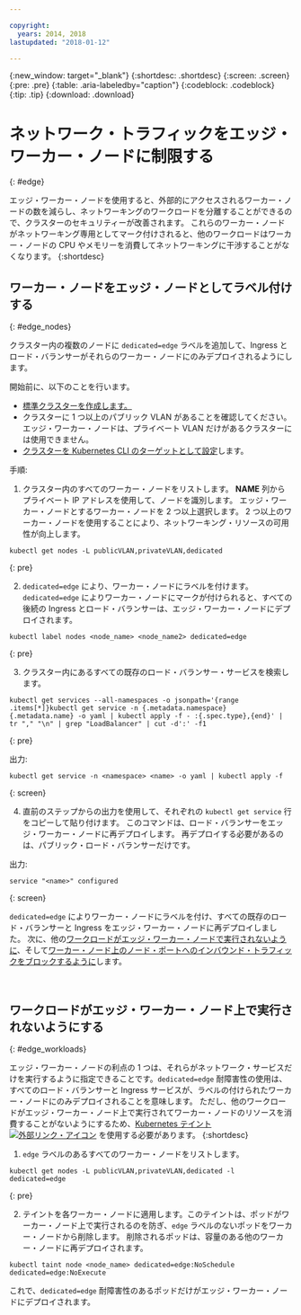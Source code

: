 ```yaml
---

copyright:
  years: 2014, 2018
lastupdated: "2018-01-12"

---
```


{:new_window: target="_blank"}
{:shortdesc: .shortdesc}
{:screen: .screen}
{:pre: .pre}
{:table: .aria-labeledby="caption"}
{:codeblock: .codeblock}
{:tip: .tip}
{:download: .download}

# ネットワーク・トラフィックをエッジ・ワーカー・ノードに制限する
{: #edge}

エッジ・ワーカー・ノードを使用すると、外部的にアクセスされるワーカー・ノードの数を減らし、ネットワーキングのワークロードを分離することができるので、クラスターのセキュリティーが改善されます。 これらのワーカー・ノードがネットワーキング専用としてマーク付けされると、他のワークロードはワーカー・ノードの CPU やメモリーを消費してネットワーキングに干渉することがなくなります。
{:shortdesc}

## ワーカー・ノードをエッジ・ノードとしてラベル付けする
{: #edge_nodes}

クラスター内の複数のノードに `dedicated=edge` ラベルを追加して、Ingress とロード・バランサーがそれらのワーカー・ノードにのみデプロイされるようにします。

開始前に、以下のことを行います。

- [標準クラスターを作成します。](cs_clusters.html#clusters_cli)
- クラスターに 1 つ以上のパブリック VLAN があることを確認してください。 エッジ・ワーカー・ノードは、プライベート VLAN だけがあるクラスターには使用できません。
- [クラスターを Kubernetes CLI のターゲットとして設定](cs_cli_install.html#cs_cli_configure)します。

手順:

1. クラスター内のすべてのワーカー・ノードをリストします。 **NAME** 列からプライベート IP アドレスを使用して、ノードを識別します。 エッジ・ワーカー・ノードとするワーカー・ノードを 2 つ以上選択します。 2 つ以上のワーカー・ノードを使用することにより、ネットワーキング・リソースの可用性が向上します。

  ```
  kubectl get nodes -L publicVLAN,privateVLAN,dedicated
  ```
  {: pre}

2. `dedicated=edge` により、ワーカー・ノードにラベルを付けます。 `dedicated=edge` によりワーカー・ノードにマークが付けられると、すべての後続の Ingress とロード・バランサーは、エッジ・ワーカー・ノードにデプロイされます。

  ```
  kubectl label nodes <node_name> <node_name2> dedicated=edge
  ```
  {: pre}

3. クラスター内にあるすべての既存のロード・バランサー・サービスを検索します。

  ```
  kubectl get services --all-namespaces -o jsonpath='{range .items[*]}kubectl get service -n {.metadata.namespace} {.metadata.name} -o yaml | kubectl apply -f - :{.spec.type},{end}' | tr "," "\n" | grep "LoadBalancer" | cut -d':' -f1
  ```
  {: pre}

  出力:

  ```
  kubectl get service -n <namespace> <name> -o yaml | kubectl apply -f
  ```
  {: screen}

4. 直前のステップからの出力を使用して、それぞれの `kubectl get service` 行をコピーして貼り付けます。 このコマンドは、ロード・バランサーをエッジ・ワーカー・ノードに再デプロイします。 再デプロイする必要があるのは、パブリック・ロード・バランサーだけです。

  出力:

  ```
  service "<name>" configured
  ```
  {: screen}

`dedicated=edge` によりワーカー・ノードにラベルを付け、すべての既存のロード・バランサーと Ingress をエッジ・ワーカー・ノードに再デプロイしました。 次に、他の[ワークロードがエッジ・ワーカー・ノードで実行されないように](#edge_workloads)、そして[ワーカー・ノード上のノード・ポートへのインバウンド・トラフィックをブロックするように](cs_network_policy.html#block_ingress)します。

<br />


## ワークロードがエッジ・ワーカー・ノード上で実行されないようにする
{: #edge_workloads}

エッジ・ワーカー・ノードの利点の 1 つは、それらがネットワーク・サービスだけを実行するように指定できることです。`dedicated=edge` 耐障害性の使用は、すべてのロード・バランサーと Ingress サービスが、ラベルの付けられたワーカー・ノードにのみデプロイされることを意味します。 ただし、他のワークロードがエッジ・ワーカー・ノード上で実行されてワーカー・ノードのリソースを消費することがないようにするため、[Kubernetes テイント ![外部リンク・アイコン](../icons/launch-glyph.svg "外部リンク・アイコン")](https://kubernetes.io/docs/concepts/configuration/taint-and-toleration/) を使用する必要があります。
{:shortdesc}

1. `edge` ラベルのあるすべてのワーカー・ノードをリストします。

  ```
  kubectl get nodes -L publicVLAN,privateVLAN,dedicated -l dedicated=edge
  ```
  {: pre}

2. テイントを各ワーカー・ノードに適用します。このテイントは、ポッドがワーカー・ノード上で実行されるのを防ぎ、`edge` ラベルのないポッドをワーカー・ノードから削除します。 削除されるポッドは、容量のある他のワーカー・ノードに再デプロイされます。

  ```
  kubectl taint node <node_name> dedicated=edge:NoSchedule dedicated=edge:NoExecute
  ```

これで、`dedicated=edge` 耐障害性のあるポッドだけがエッジ・ワーカー・ノードにデプロイされます。
